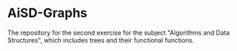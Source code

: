 # AiSD-Graphs
The repository for the second exercise for the subject "Algorithms and Data Structures", which includes trees and their functional functions. 

